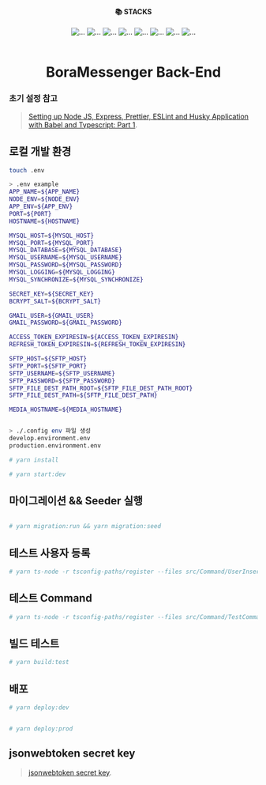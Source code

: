 <div style="text-align: center;"><h4>📚 STACKS</h4></div>

<div style="text-align: center;">
<img src="https://img.shields.io/badge/javascript-F7DF1E?style=for-the-badge&logo=javascript&logoColor=black" alt="...">
<img src="https://img.shields.io/badge/nodedotjs-61DAFB?style=for-the-badge&logo=nodedotjs&logoColor=black" alt="...">
<img src="https://img.shields.io/badge/typescript-1572B6?style=for-the-badge&logo=typescript&logoColor=black" alt="...">
<img src="https://img.shields.io/badge/express-1572B6?style=for-the-badge&logo=express&logoColor=black" alt="...">
<img src="https://img.shields.io/badge/socket.io-1572B6?style=for-the-badge&logo=socket.io&logoColor=white" alt="...">
<img src="https://img.shields.io/badge/typeorm-1572B6?style=for-the-badge&logo=quora&logoColor=white" alt="...">
<img src="https://img.shields.io/badge/mysql-1572B6?style=for-the-badge&logo=mysql&logoColor=black" alt="...">
<img src="https://img.shields.io/badge/babel-1572B6?style=for-the-badge&logo=babel&logoColor=black" alt="...">

<br>
</div>
<br />

<div style="text-align: center;">
    <h1 style="text-align: center;">BoraMessenger Back-End</h1>
</div>


### 초기 설정 참고

> [Setting up Node JS, Express, Prettier, ESLint and Husky Application with Babel and Typescript: Part 1](https://dev.to/mkabumattar/setting-up-node-js-express-prettier-eslint-and-husky-application-with-babel-and-typescript-part-1-2ple).

## 로컬 개발 환경

```bash
touch .env

> .env example
APP_NAME=${APP_NAME}
NODE_ENV=${NODE_ENV}
APP_ENV=${APP_ENV}
PORT=${PORT}
HOSTNAME=${HOSTNAME}

MYSQL_HOST=${MYSQL_HOST}
MYSQL_PORT=${MYSQL_PORT}
MYSQL_DATABASE=${MYSQL_DATABASE}
MYSQL_USERNAME=${MYSQL_USERNAME}
MYSQL_PASSWORD=${MYSQL_PASSWORD}
MYSQL_LOGGING=${MYSQL_LOGGING}
MYSQL_SYNCHRONIZE=${MYSQL_SYNCHRONIZE}

SECRET_KEY=${SECRET_KEY}
BCRYPT_SALT=${BCRYPT_SALT}

GMAIL_USER=${GMAIL_USER}
GMAIL_PASSWORD=${GMAIL_PASSWORD}

ACCESS_TOKEN_EXPIRESIN=${ACCESS_TOKEN_EXPIRESIN}
REFRESH_TOKEN_EXPIRESIN=${REFRESH_TOKEN_EXPIRESIN}

SFTP_HOST=${SFTP_HOST}
SFTP_PORT=${SFTP_PORT}
SFTP_USERNAME=${SFTP_USERNAME}
SFTP_PASSWORD=${SFTP_PASSWORD}
SFTP_FILE_DEST_PATH_ROOT=${SFTP_FILE_DEST_PATH_ROOT}
SFTP_FILE_DEST_PATH=${SFTP_FILE_DEST_PATH}

MEDIA_HOSTNAME=${MEDIA_HOSTNAME}


> ./.config env 파일 생성
develop.environment.env
production.environment.env

# yarn install

# yarn start:dev
```

## 마이그레이션 && Seeder 실행

```bash

# yarn migration:run && yarn migration:seed

```

## 테스트 사용자 등록

```bash
# yarn ts-node -r tsconfig-paths/register --files src/Command/UserInsert.ts -e ts
```

## 테스트 Command

```bash
# yarn ts-node -r tsconfig-paths/register --files src/Command/TestCommand.ts -e ts
```

## 빌드 테스트

```bash
# yarn build:test 
```

## 배포

```bash
# yarn deploy:dev


# yarn deploy:prod
```

## jsonwebtoken secret key

> [jsonwebtoken secret key](https://www.grc.com/passwords.htm).

